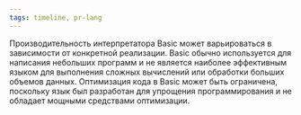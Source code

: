 ```yaml
---
tags: timeline, pr-lang
--- 
```


<span 
	  class='ob-timelines-interpretation' 
	  data-date='1964-11-01' 
	  data-event_title='Basic' 
	  data-class='pr-lang' 
	  data-interpretation_number='2'
	  data-title='Производительность'
	  > 
</span>

Производительность интерпретатора Basic может варьироваться в зависимости от конкретной реализации. Basic обычно используется для написания небольших программ и не является наиболее эффективным языком для выполнения сложных вычислений или обработки больших объемов данных. Оптимизация кода в Basic может быть ограничена, поскольку язык был разработан для упрощения программирования и не обладает мощными средствами оптимизации.
